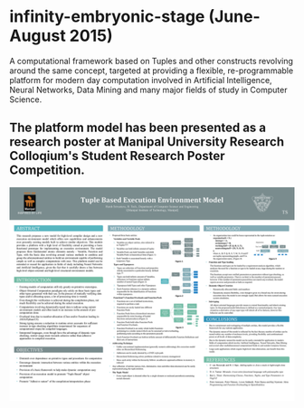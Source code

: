 # infinity-embryonic-stage (June-August 2015)
A computational framework based on Tuples and other constructs revolving around the same concept, targeted at providing a flexible, re-programmable platform for modern day computation involved in Artificial Intelligence, Neural Networks, Data Mining and many major fields of study in Computer Science.

## The platform model has been presented as a research poster at Manipal University Research Colloqium's Student Research Poster Competition.
![Tuple Based Execution Environment Model (Research Poster), by Harsh Srivastava](https://github.com/starhash/infinity-embryonic-stage/blob/master/tuple-based-execution-engine.png)
